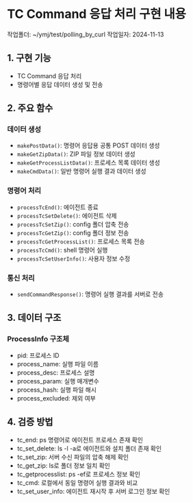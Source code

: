 # TC Command 응답 처리 구현 내용
작업폴더: ~/ymj/test/polling_by_curl
작업일자: 2024-11-13

## 1. 구현 기능
- TC Command 응답 처리
- 명령어별 응답 데이터 생성 및 전송

## 2. 주요 함수

### 데이터 생성
- `makePostData()`: 명령어 응답용 공통 POST 데이터 생성
- `makeGetZipData()`: ZIP 파일 정보 데이터 생성
- `makeGetProcessListData()`: 프로세스 목록 데이터 생성
- `makeCmdData()`: 일반 명령어 실행 결과 데이터 생성

### 명령어 처리
- `processTcEnd()`: 에이전트 종료
- `processTcSetDelete()`: 에이전트 삭제
- `processTcSetZip()`: config 폴더 압축 전송
- `processTcGetZip()`: config 폴더 정보 전송
- `processTcGetProcessList()`: 프로세스 목록 전송
- `processTcCmd()`: shell 명령어 실행
- `processTcSetUserInfo()`: 사용자 정보 수정

### 통신 처리
- `sendCommandResponse()`: 명령어 실행 결과를 서버로 전송

## 3. 데이터 구조
### ProcessInfo 구조체
- pid: 프로세스 ID
- process_name: 실행 파일 이름
- process_desc: 프로세스 설명
- process_param: 실행 매개변수
- process_hash: 실행 파일 해시
- process_excluded: 제외 여부

## 4. 검증 방법
- tc_end: ps 명령어로 에이전트 프로세스 존재 확인
- tc_set_delete: ls -l -a로 에이전트와 설치 폴더 존재 확인
- tc_set_zip: 서버 수신 파일의 압축 해제 확인
- tc_get_zip: ls로 폴더 정보 일치 확인
- tc_getprocesslist: ps -ef로 프로세스 정보 확인
- tc_cmd: 로컬에서 동일 명령어 실행 결과와 비교
- tc_set_user_info: 에이전트 재시작 후 서버 로그인 정보 확인
